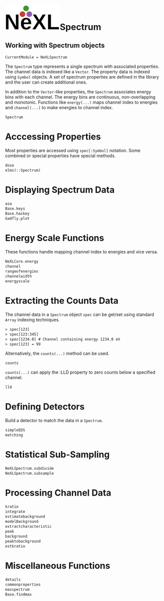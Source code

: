 # ![](NeXL_sm.png)Spectrum
## Working with Spectrum objects

```@meta
CurrentModule = NeXLSpectrum
```

The `Spectrum` type represents a single spectrum with associated properties.
The channel data is indexed like a `Vector`.  The property data is indexed
using `Symbol` objects.  A set of spectrum properties are defined in the
library and the user can create additional ones.

In addition to the `Vector`-like properties, the `Spectrum` associates
energy bins with each channel.  The energy bins are continuous, non-overlapping
and monotonic.  Functions like `energy(...)` maps channel index to energies
and `channel(...)` to make energies to channel index.  

```@docs
Spectrum
```

# Acccessing Properties
Most properties are accessed using `spec[:Symbol]` notation.  Some combined
or special properties have special methods.
```@docs
dose
elms(::Spectrum)
```

# Displaying Spectrum Data
```@docs
asa
Base.keys
Base.haskey
Gadfly.plot
```

# Energy Scale Functions
These functions handle mapping channel index to energies and vice versa.

```@docs
NeXLCore.energy
channel
rangeofenergies
channelwidth
energyscale
```

# Extracting the Counts Data
The channel data in a `Spectrum` object `spec` can be get/set using standard
`Array` indexing techniques.

    > spec[123]
    > spec[123:345]
    > spec[1234.0] # Channel containing energy 1234.0 eV
    > spec[123] = 99

Alternatively, the `counts(...)` method can be used.

```@docs
counts
```

`counts(...)` can apply the :LLD property to zero counts below a specified channel.
```@docs
lld
```

# Defining Detectors
Build a detector to match the data in a `Spectrum`.
```@docs
simpleEDS
matching
```

# Statistical Sub-Sampling
```@docs
NeXLSpectrum.subdivide
NeXLSpectrum.subsample

```

# Processing Channel Data
```@docs
kratio
integrate
estimatebackground
modelBackground
extractcharacteristic
peak
background
peaktobackground
estkratio
```

# Miscellaneous Functions
```@docs
details
commonproperties
maxspectrum
Base.findmax
```
